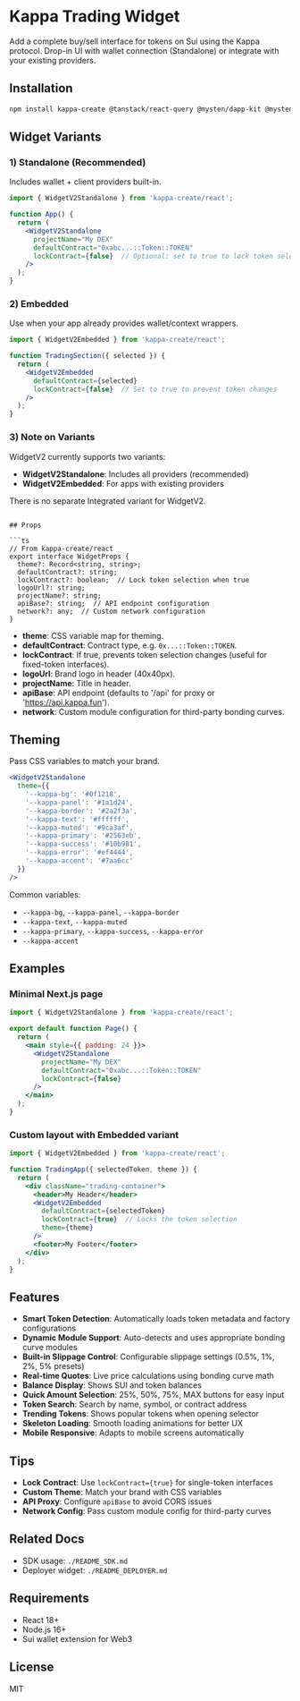 # Kappa Trading Widget

Add a complete buy/sell interface for tokens on Sui using the Kappa protocol. Drop-in UI with wallet connection (Standalone) or integrate with your existing providers.

## Installation

```bash
npm install kappa-create @tanstack/react-query @mysten/dapp-kit @mysten/sui
```

## Widget Variants

### 1) Standalone (Recommended)
Includes wallet + client providers built-in.

```jsx
import { WidgetV2Standalone } from 'kappa-create/react';

function App() {
  return (
    <WidgetV2Standalone 
      projectName="My DEX"
      defaultContract="0xabc...::Token::TOKEN"
      lockContract={false}  // Optional: set to true to lock token selection
    />
  );
}
```

### 2) Embedded
Use when your app already provides wallet/context wrappers.

```jsx
import { WidgetV2Embedded } from 'kappa-create/react';

function TradingSection({ selected }) {
  return (
    <WidgetV2Embedded 
      defaultContract={selected}
      lockContract={false}  // Set to true to prevent token changes
    />
  );
}
```

### 3) Note on Variants
WidgetV2 currently supports two variants:
- **WidgetV2Standalone**: Includes all providers (recommended)
- **WidgetV2Embedded**: For apps with existing providers

There is no separate Integrated variant for WidgetV2.
```

## Props

```ts
// From kappa-create/react
export interface WidgetProps {
  theme?: Record<string, string>;
  defaultContract?: string;
  lockContract?: boolean;  // Lock token selection when true
  logoUrl?: string;
  projectName?: string;
  apiBase?: string;  // API endpoint configuration
  network?: any;  // Custom network configuration
}
```

- **theme**: CSS variable map for theming.
- **defaultContract**: Contract type, e.g. `0x...::Token::TOKEN`.
- **lockContract**: If true, prevents token selection changes (useful for fixed-token interfaces).
- **logoUrl**: Brand logo in header (40x40px).
- **projectName**: Title in header.
- **apiBase**: API endpoint (defaults to '/api' for proxy or 'https://api.kappa.fun').
- **network**: Custom module configuration for third-party bonding curves.

## Theming

Pass CSS variables to match your brand.

```jsx
<WidgetV2Standalone
  theme={{
    '--kappa-bg': '#0f1218',
    '--kappa-panel': '#1a1d24',
    '--kappa-border': '#2a2f3a',
    '--kappa-text': '#ffffff',
    '--kappa-muted': '#9ca3af',
    '--kappa-primary': '#2563eb',
    '--kappa-success': '#10b981',
    '--kappa-error': '#ef4444',
    '--kappa-accent': '#7aa6cc'
  }}
/>
```

Common variables:
- `--kappa-bg`, `--kappa-panel`, `--kappa-border`
- `--kappa-text`, `--kappa-muted`
- `--kappa-primary`, `--kappa-success`, `--kappa-error`
- `--kappa-accent`

## Examples

### Minimal Next.js page
```jsx
import { WidgetV2Standalone } from 'kappa-create/react';

export default function Page() {
  return (
    <main style={{ padding: 24 }}>
      <WidgetV2Standalone 
        projectName="My DEX"
        defaultContract="0xabc...::Token::TOKEN"
        lockContract={false}
      />
    </main>
  );
}
```

### Custom layout with Embedded variant
```jsx
import { WidgetV2Embedded } from 'kappa-create/react';

function TradingApp({ selectedToken, theme }) {
  return (
    <div className="trading-container">
      <header>My Header</header>
      <WidgetV2Embedded 
        defaultContract={selectedToken}
        lockContract={true}  // Locks the token selection
        theme={theme}
      />
      <footer>My Footer</footer>
    </div>
  );
}
```

## Features

- **Smart Token Detection**: Automatically loads token metadata and factory configurations
- **Dynamic Module Support**: Auto-detects and uses appropriate bonding curve modules
- **Built-in Slippage Control**: Configurable slippage settings (0.5%, 1%, 2%, 5% presets)
- **Real-time Quotes**: Live price calculations using bonding curve math
- **Balance Display**: Shows SUI and token balances
- **Quick Amount Selection**: 25%, 50%, 75%, MAX buttons for easy input
- **Token Search**: Search by name, symbol, or contract address
- **Trending Tokens**: Shows popular tokens when opening selector
- **Skeleton Loading**: Smooth loading animations for better UX
- **Mobile Responsive**: Adapts to mobile screens automatically

## Tips

- **Lock Contract**: Use `lockContract={true}` for single-token interfaces
- **Custom Theme**: Match your brand with CSS variables
- **API Proxy**: Configure `apiBase` to avoid CORS issues
- **Network Config**: Pass custom module config for third-party curves

## Related Docs

- SDK usage: `./README_SDK.md`
- Deployer widget: `./README_DEPLOYER.md`

## Requirements

- React 18+
- Node.js 16+
- Sui wallet extension for Web3

## License

MIT
